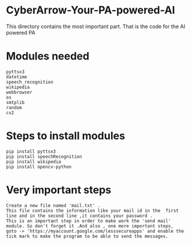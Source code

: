 # CyberArrow-Your-PA-powered-AI
This directory contains the most important part. That is the code for the AI powered PA
# Modules needed    
    pyttsx3  
    datetime
    speech_recognition 
    wikipedia 
    webbrowser    
    os
    smtplib
    random
    cv2   
# Steps to install modules 

    pip install pyttsx3 
    pip install speechRecognition
    pip install wikipedia 
    pip install opencv-python
# Very important steps
    Create a new file named 'mail.txt' . 
    This file contains the information like your mail id in the  first line and in the second line ,it contains your password .
    This is an important step in order to make work the 'send mail' module. So don't forget it .And also , one more important steps, 
    goto -> 'https://myaccount.google.com/lesssecureapps' and enable the tick mark to make the program to be able to send the messages.
 
  
 
